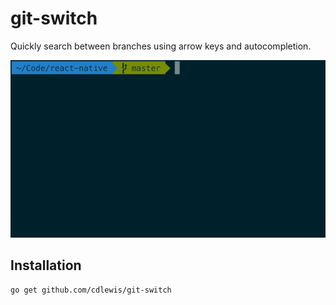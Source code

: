# git-switch

Quickly search between branches using arrow keys and autocompletion.

![git-switch demo](./demo.gif)

## Installation

```bash
go get github.com/cdlewis/git-switch
```